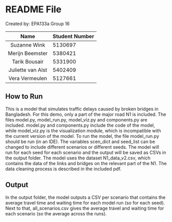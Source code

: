 # README File

Created by: EPA133a Group 16

|       Name        | Student Number |
|:-----------------:|:---------------|
|   Suzanne Wink    | 5130697        |
|  Merijn Beemster  | 5380421        |
|   Tarik Bousair   | 5331900        |
| Juliette van Alst | 5402409        |
|  Vera Vermeulen   | 5127661        |

## How to Run
This is a model that simulates traffic delays caused by broken bridges in Bangladesh. For this demo, only a part of the major road N1 is included. The files model.py, model_run.py, model_viz.py and components.py are included. model.py and components.py include the code of the model, while model_viz.py is the visualization module, which is incompatible with the current version of the model. To run the model, the file model_run.py should be run (in an IDE). The variables scen_dict and seed_list can be changed to include different scenarios or different seeds. The model will run for each seed for each scenario and the output will be saved as CSVs in the output folder. The model uses the dataset N1_data_v2.csv, which contains the data of the links and bridges on the relevant part of the N1. The data cleaning process is described in the included pdf. 

## Output
In the output folder, the model outputs a CSV per scenario that contains the average travel time and waiting time for each model run (so for each seed). Next to that, all_scenarios.csv gives the average travel and waiting time for each scenario (so the average across the runs). 
